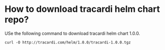 # How to download tracardi helm chart repo?

USe the following command to download tracardi helm chart 1.0.0.

```
curl -O http://tracardi.com/helm/1.0.0/tracardi-1.0.0.tgz
```


